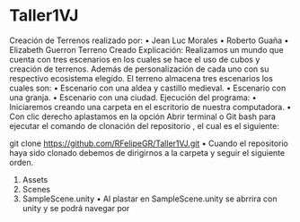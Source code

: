 # Taller1VJ
Creación de Terrenos realizado por:
•	Jean Luc Morales
•	Roberto Guaña
•	Elizabeth Guerron
Terreno Creado Explicación:
Realizamos un mundo que cuenta con tres escenarios en los cuales se hace el uso de cubos y creación de terrenos. Además de personalización de cada uno con su respectivo ecosistema elegido.
El terreno almacena tres escenarios los cuales son:
•	Escenario con una aldea y castillo medieval.
•	Escenario con una granja.
•	Escenario con una ciudad.
Ejecución del programa:
•	Iniciaremos creando una carpeta en el escritorio de nuestra computadora.
•	Con clic derecho aplastamos en la opción Abrir terminal o Git bash para ejecutar el comando de clonación del  repositorio , el cual es el siguiente:
 
git clone https://github.com/RFelipeGR/Taller1VJ.git
•	Cuando el repositorio haya sido clonado debemos de dirigirnos a la carpeta y seguir el siguiente orden.
1.	Assets
2.	Scenes
3.	SampleScene.unity
•	Al plastar en SampleScene.unity se abrrira con unity y se podrá navegar por 
